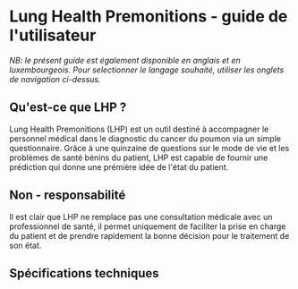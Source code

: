 # Lung Health Premonitions - guide de l'utilisateur

_NB: le présent guide est également disponible en anglais et en luxembourgeois. Pour selectionner le langage souhaité, utiliser les onglets de navigation ci-dessus._

## Qu'est-ce que LHP ?

Lung Health Premonitions (LHP) est un outil destiné à accompagner le personnel médical dans le diagnostic du cancer du poumon via un simple questionnaire. Grâce à une quinzaine de questions sur le mode de vie et les problèmes de santé bénins du patient, LHP est capable de fournir une prédiction qui donne une prémière idée de l'état du patient.

## Non - responsabilité

Il est clair que LHP ne remplace pas une consultation médicale avec un professionnel de santé, il permet uniquement de faciliter la prise en charge du patient et de prendre rapidement la bonne décision pour le traitement de son état. 

## Spécifications techniques